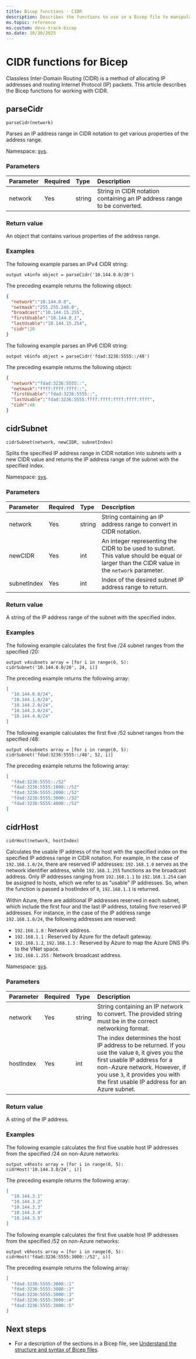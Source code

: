 ```yaml
---
title: Bicep functions - CIDR
description: Describes the functions to use in a Bicep file to manipulate IP addresses and create IP address ranges.
ms.topic: reference
ms.custom: devx-track-bicep
ms.date: 10/30/2025
---
```


# CIDR functions for Bicep

Classless Inter-Domain Routing (CIDR) is a method of allocating IP addresses and routing Internet Protocol (IP) packets. This article describes the Bicep functions for working with CIDR.

## parseCidr

`parseCidr(network)`

Parses an IP address range in CIDR notation to get various properties of the address range.

Namespace: [sys](bicep-functions.md#namespaces-for-functions).

### Parameters

| Parameter | Required | Type | Description |
|:-|:-|:-|:-|
| network | Yes | string | String in CIDR notation containing an IP address range to be converted. |

### Return value

An object that contains various properties of the address range.

### Examples

The following example parses an IPv4 CIDR string:

```bicep
output v4info object = parseCidr('10.144.0.0/20')
```

The preceding example returns the following object:

```json
{
  "network":"10.144.0.0",
  "netmask":"255.255.240.0",
  "broadcast":"10.144.15.255",
  "firstUsable":"10.144.0.1",
  "lastUsable":"10.144.15.254",
  "cidr":20
}
```

The following example parses an IPv6 CIDR string:

```bicep
output v6info object = parseCidr('fdad:3236:5555::/48')
```

The preceding example returns the following object:

```json
{
  "network":"fdad:3236:5555::",
  "netmask":"ffff:ffff:ffff::",
  "firstUsable":"fdad:3236:5555::",
  "lastUsable":"fdad:3236:5555:ffff:ffff:ffff:ffff:ffff",
  "cidr":48
}
```

## cidrSubnet

`cidrSubnet(network, newCIDR, subnetIndex)`

Splits the specified IP address range in CIDR notation into subnets with a new CIDR value and returns the IP address range of the subnet with the specified index.

Namespace: [sys](bicep-functions.md#namespaces-for-functions).

### Parameters

| Parameter | Required | Type | Description |
|:-|:-|:-|:-|
| network | Yes | string | String containing an IP address range to convert in CIDR notation. |
| newCIDR | Yes | int | An integer representing the CIDR to be used to subnet. This value should be equal or larger than the CIDR value in the `network` parameter. |
| subnetIndex | Yes | int | Index of the desired subnet IP address range to return. |

### Return value

A string of the IP address range of the subnet with the specified index.

### Examples

The following example calculates the first five /24 subnet ranges from the specified /20:

```bicep
output v4subnets array = [for i in range(0, 5): cidrSubnet('10.144.0.0/20', 24, i)]
```

The preceding example returns the following array:

```json
[
  "10.144.0.0/24",
  "10.144.1.0/24",
  "10.144.2.0/24",
  "10.144.3.0/24",
  "10.144.4.0/24"
]
```

The following example calculates the first five /52 subnet ranges from the specified /48:

```bicep
output v6subnets array = [for i in range(0, 5): cidrSubnet('fdad:3236:5555::/48', 52, i)]
```

The preceding example returns the following array:

```json
[
  "fdad:3236:5555::/52"
  "fdad:3236:5555:1000::/52"
  "fdad:3236:5555:2000::/52"
  "fdad:3236:5555:3000::/52"
  "fdad:3236:5555:4000::/52"
]
```

## cidrHost

`cidrHost(network, hostIndex)`

Calculates the usable IP address of the host with the specified index on the specified IP address range in CIDR notation. For example, in the case of `192.168.1.0/24`, there are reserved IP addresses: `192.168.1.0` serves as the network identifier address, while `192.168.1.255` functions as the broadcast address. Only IP addresses ranging from `192.168.1.1` to `192.168.1.254` can be assigned to hosts, which we refer to as "usable" IP addresses. So, when the function is passed a hostIndex of `0`, `192.168.1.1` is returned.

Within Azure, there are additional IP addresses reserved in each subnet, which include the first four and the last IP address, totaling five reserved IP addresses. For instance, in the case of the IP address range `192.168.1.0/24`, the following addresses are reserved:

- `192.168.1.0` : Network address.
- `192.168.1.1` : Reserved by Azure for the default gateway.
- `192.168.1.2`, `192.168.1.3` : Reserved by Azure to map the Azure DNS IPs to the VNet space.
- `192.168.1.255` : Network broadcast address.

Namespace: [sys](bicep-functions.md#namespaces-for-functions).

### Parameters

| Parameter | Required | Type | Description |
|:-|:-|:-|:-|
| network | Yes | string | String containing an IP network to convert. The provided string must be in the correct networking format. |
| hostIndex | Yes | int | The index determines the host IP address to be returned. If you use the value `0`, it gives you the first usable IP address for a non-Azure network. However, if you use `3`, it provides you with the first usable IP address for an Azure subnet.|

### Return value

A string of the IP address.

### Examples

The following example calculates the first five usable host IP addresses from the specified /24 on non-Azure networks:

```bicep
output v4hosts array = [for i in range(0, 5): cidrHost('10.144.3.0/24', i)]
```

The preceding example returns the following array:

```json
[
  "10.144.3.1"
  "10.144.3.2"
  "10.144.3.3"
  "10.144.3.4"
  "10.144.3.5"
]
```

The following example calculates the first five usable host IP addresses from the specified /52 on non-Azure networks:

```bicep
output v6hosts array = [for i in range(0, 5): cidrHost('fdad:3236:5555:3000::/52', i)]
```

The preceding example returns the following array:

```json
[
  "fdad:3236:5555:3000::1"
  "fdad:3236:5555:3000::2"
  "fdad:3236:5555:3000::3"
  "fdad:3236:5555:3000::4"
  "fdad:3236:5555:3000::5"
]
```

## Next steps

- For a description of the sections in a Bicep file, see [Understand the structure and syntax of Bicep files](./file.md).
